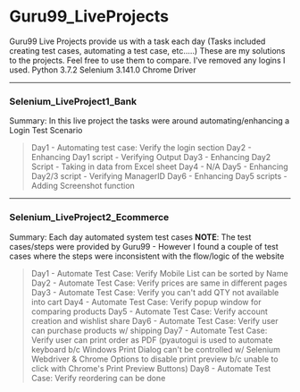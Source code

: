 # Guru99_LiveProjects
Guru99 Live Projects provide us with a task each day (Tasks included creating test cases, automating a test case, etc.....) 
These are my solutions to the projects. 
Feel free to use them to compare. I've removed any logins I used.
Python 3.7.2
Selenium 3.141.0
Chrome Driver

----

### Selenium_LiveProject1_Bank
Summary: In this live project the tasks were around automating/enhancing a Login Test Scenario
> Day1 - Automating test case: Verify the login section
> Day2 - Enhancing Day1 script - Verifying Output
> Day3 - Enhancing Day2 Script - Taking in data from Excel sheet
> Day4 - N/A
> Day5 - Enhancing Day2/3 script - Verifying ManagerID
> Day6 - Enhancing Day5 scripts - Adding Screenshot function

---

### Selenium_LiveProject2_Ecommerce
Summary: Each day automated system test cases
**NOTE**: The test cases/steps were provided by Guru99 - However I found a couple of test cases where the steps were inconsistent with the flow/logic of the website
>Day1 - Automate Test Case: Verify Mobile List can be sorted by Name
>Day2 - Automate Test Case: Verify prices are same in different pages
>Day3 - Automate Test Case: Verify you can't add QTY not available into cart
>Day4 - Automate Test Case: Verify popup window for comparing products
>Day5 - Automate Test Case: Verify account creation and wishlist share
>Day6 - Automate Test Case: Verify user can purchase products w/ shipping
>Day7 - Automate Test Case: Verify user can print order as PDF (pyautogui is used to automate keyboard b/c Windows Print Dialog can't be controlled w/ Selenium Webdriver & Chrome Options to disable print preview b/c unable to click with Chrome's Print Preview Buttons)
>Day8 - Automate Test Case: Verify reordering can be done
